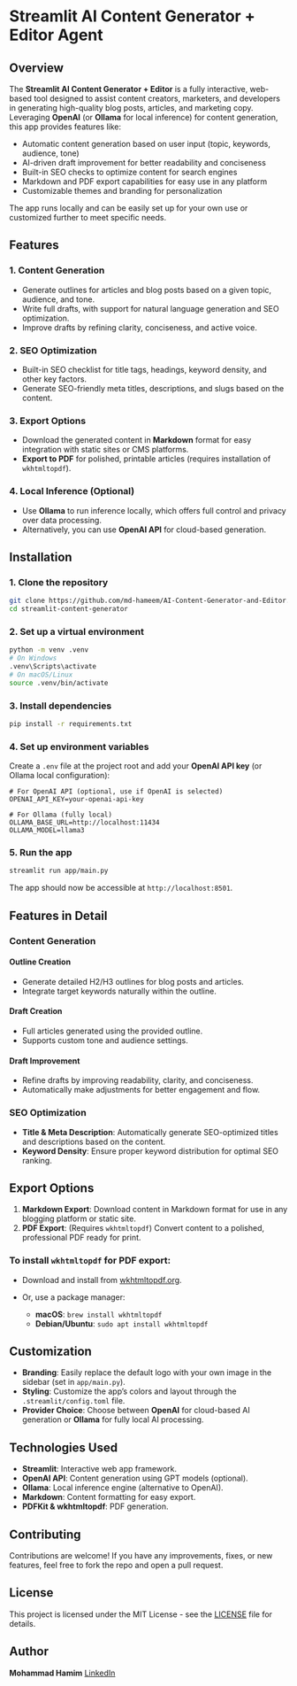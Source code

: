 # Streamlit AI Content Generator + Editor Agent

## Overview

The **Streamlit AI Content Generator + Editor** is a fully interactive, web-based tool designed to assist content creators, marketers, and developers in generating high-quality blog posts, articles, and marketing copy. Leveraging **OpenAI** (or **Ollama** for local inference) for content generation, this app provides features like:

- Automatic content generation based on user input (topic, keywords, audience, tone)
- AI-driven draft improvement for better readability and conciseness
- Built-in SEO checks to optimize content for search engines
- Markdown and PDF export capabilities for easy use in any platform
- Customizable themes and branding for personalization

The app runs locally and can be easily set up for your own use or customized further to meet specific needs.


## Features

### 1. **Content Generation**
- Generate outlines for articles and blog posts based on a given topic, audience, and tone.
- Write full drafts, with support for natural language generation and SEO optimization.
- Improve drafts by refining clarity, conciseness, and active voice.

### 2. **SEO Optimization**
- Built-in SEO checklist for title tags, headings, keyword density, and other key factors.
- Generate SEO-friendly meta titles, descriptions, and slugs based on the content.

### 3. **Export Options**
- Download the generated content in **Markdown** format for easy integration with static sites or CMS platforms.
- **Export to PDF** for polished, printable articles (requires installation of `wkhtmltopdf`).

### 4. **Local Inference (Optional)**
- Use **Ollama** to run inference locally, which offers full control and privacy over data processing.
- Alternatively, you can use **OpenAI API** for cloud-based generation.


## Installation

### 1. Clone the repository
```bash
git clone https://github.com/md-hameem/AI-Content-Generator-and-Editor.git
cd streamlit-content-generator
````

### 2. Set up a virtual environment

```bash
python -m venv .venv
# On Windows
.venv\Scripts\activate
# On macOS/Linux
source .venv/bin/activate
```

### 3. Install dependencies

```bash
pip install -r requirements.txt
```

### 4. Set up environment variables

Create a `.env` file at the project root and add your **OpenAI API key** (or Ollama local configuration):

```
# For OpenAI API (optional, use if OpenAI is selected)
OPENAI_API_KEY=your-openai-api-key

# For Ollama (fully local)
OLLAMA_BASE_URL=http://localhost:11434
OLLAMA_MODEL=llama3
```

### 5. Run the app

```bash
streamlit run app/main.py
```

The app should now be accessible at `http://localhost:8501`.


## Features in Detail

### **Content Generation**

#### Outline Creation

* Generate detailed H2/H3 outlines for blog posts and articles.
* Integrate target keywords naturally within the outline.

#### Draft Creation

* Full articles generated using the provided outline.
* Supports custom tone and audience settings.

#### Draft Improvement

* Refine drafts by improving readability, clarity, and conciseness.
* Automatically make adjustments for better engagement and flow.

### **SEO Optimization**

* **Title & Meta Description**: Automatically generate SEO-optimized titles and descriptions based on the content.
* **Keyword Density**: Ensure proper keyword distribution for optimal SEO ranking.


## Export Options

1. **Markdown Export**: Download content in Markdown format for use in any blogging platform or static site.
2. **PDF Export**: (Requires `wkhtmltopdf`) Convert content to a polished, professional PDF ready for print.

### **To install `wkhtmltopdf` for PDF export**:

* Download and install from [wkhtmltopdf.org](https://wkhtmltopdf.org/downloads.html).
* Or, use a package manager:

  * **macOS**: `brew install wkhtmltopdf`
  * **Debian/Ubuntu**: `sudo apt install wkhtmltopdf`


## Customization

* **Branding**: Easily replace the default logo with your own image in the sidebar (set in `app/main.py`).
* **Styling**: Customize the app’s colors and layout through the `.streamlit/config.toml` file.
* **Provider Choice**: Choose between **OpenAI** for cloud-based AI generation or **Ollama** for fully local AI processing.


## Technologies Used

* **Streamlit**: Interactive web app framework.
* **OpenAI API**: Content generation using GPT models (optional).
* **Ollama**: Local inference engine (alternative to OpenAI).
* **Markdown**: Content formatting for easy export.
* **PDFKit & wkhtmltopdf**: PDF generation.


## Contributing

Contributions are welcome! If you have any improvements, fixes, or new features, feel free to fork the repo and open a pull request.


## License

This project is licensed under the MIT License - see the [LICENSE](LICENSE) file for details.


## Author

**Mohammad Hamim**
[LinkedIn](https://www.linkedin.com/in/md-hameem/)


